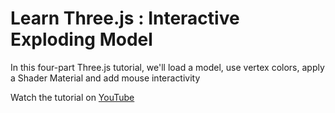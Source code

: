 # Learn Three.js : Interactive Exploding Model

In this four-part Three.js tutorial, we'll 
load a model, 
use vertex colors, 
apply a Shader Material and 
add mouse interactivity

Watch the tutorial on [YouTube](https://youtu.be/rmNMltWCdjQ)